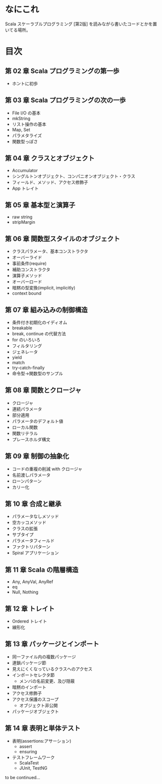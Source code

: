 # なにこれ
Scala スケーラブルプログラミング [第2版] を読みながら書いたコードとかを置いてる場所。

# 目次
## 第 02 章 Scala プログラミングの第一歩
* ホントに初歩

## 第 03 章 Scala プログラミングの次の一歩
* File I/O の基本
* mkString
* リスト操作の基本
* Map, Set
* パラメタライズ
* 関数型っぽさ

## 第 04 章 クラスとオブジェクト
* Accumulator
* シングルトンオブジェクト、コンパニオンオブジェクト・クラス
* フィールド、メソッド、アクセス修飾子
* App トレイト

## 第 05 章 基本型と演算子
* raw string
* stripMargin

## 第 06 章 関数型スタイルのオブジェクト
* クラスパラメータ、基本コンストラクタ
* オーバーライド
* 事前条件(require)
* 補助コンストラクタ
* 演算子メソッド
* オーバーロード
* 暗黙の型変換(implicit, implicitly)
* context bound

## 第 07 章 組み込みの制御構造
* 条件付き初期化のイディオム
* breakable
* break, continue の代替方法
* for のいろいろ
 * フィルタリング
 * ジェネレータ
 * yield
* match
* try-catch-finally
* 命令型→関数型のサンプル

## 第 08 章 関数とクロージャ
* クロージャ
* 連続パラメータ
* 部分適用
* パラメータのデフォルト値
* ローカル関数
* 関数リテラル
* プレースホルダ構文

## 第 09 章 制御の抽象化
* コードの重複の削減 with クロージャ
* 名前渡しパラメータ
* ローンパターン
* カリー化

## 第 10 章 合成と継承
* パラメータなしメソッド
* 空カッコメソッド
* クラスの拡張
* サブタイプ
* パラメータフィールド
* ファクトリパターン
* Spiral アプリケーション

## 第 11 章 Scala の階層構造
* Any, AnyVal, AnyRef
* eq
* Null, Nothing

## 第 12 章 トレイト
* Ordered トレイト
* 線形化

## 第 13 章 パッケージとインポート
* 同一ファイル内の複数パッケージ
* 連鎖パッケージ節
* 見えにくくなっているクラスへのアクセス
* インポートセレクタ節
   * メンバの名前変更、及び隠蔽
* 暗黙のインポート
* アクセス修飾子
* アクセス保護のスコープ
   * オブジェクト非公開
* パッケージオブジェクト

## 第 14 章 表明と単体テスト
* 表明(assertions:アサーション)
  * assert
  * ensuring
* テストフレームワーク
  * ScalaTest
  * JUnit, TestNG

to be continued...
